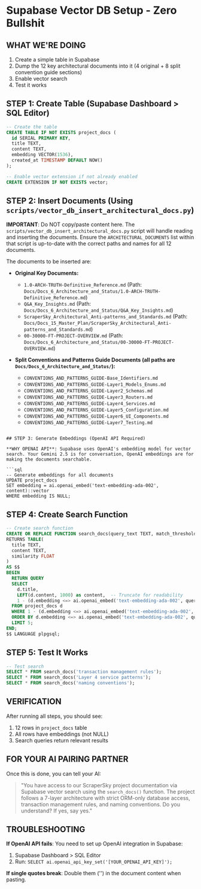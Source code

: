 # Supabase Vector DB Setup - Zero Bullshit

## WHAT WE'RE DOING
1. Create a simple table in Supabase
2. Dump the 12 key architectural documents into it (4 original + 8 split convention guide sections)
3. Enable vector search
4. Test it works

## STEP 1: Create Table (Supabase Dashboard > SQL Editor)

```sql
-- Create the table
CREATE TABLE IF NOT EXISTS project_docs (
  id SERIAL PRIMARY KEY,
  title TEXT,
  content TEXT,
  embedding VECTOR(1536),
  created_at TIMESTAMP DEFAULT NOW()
);

-- Enable vector extension if not already enabled
CREATE EXTENSION IF NOT EXISTS vector;
```

## STEP 2: Insert Documents (Using `scripts/vector_db_insert_architectural_docs.py`)

**IMPORTANT**: Do NOT copy/paste content here. The `scripts/vector_db_insert_architectural_docs.py` script will handle reading and inserting the documents. Ensure the `ARCHITECTURAL_DOCUMENTS` list within that script is up-to-date with the correct paths and names for all 12 documents.

The documents to be inserted are:

*   **Original Key Documents:**
    *   `1.0-ARCH-TRUTH-Definitive_Reference.md` (Path: `Docs/Docs_6_Architecture_and_Status/1.0-ARCH-TRUTH-Definitive_Reference.md`)
    *   `Q&A_Key_Insights.md` (Path: `Docs/Docs_6_Architecture_and_Status/Q&A_Key_Insights.md`)
    *   `ScraperSky_Architectural_Anti-patterns_and_Standards.md` (Path: `Docs/Docs_15_Master_Plan/ScraperSky_Architectural_Anti-patterns_and_Standards.md`)
    *   `00-30000-FT-PROJECT-OVERVIEW.md` (Path: `Docs/Docs_6_Architecture_and_Status/00-30000-FT-PROJECT-OVERVIEW.md`)

*   **Split Conventions and Patterns Guide Documents (all paths are `Docs/Docs_6_Architecture_and_Status/`):**
    *   `CONVENTIONS_AND_PATTERNS_GUIDE-Base_Identifiers.md`
    *   `CONVENTIONS_AND_PATTERNS_GUIDE-Layer1_Models_Enums.md`
    *   `CONVENTIONS_AND_PATTERNS_GUIDE-Layer2_Schemas.md`
    *   `CONVENTIONS_AND_PATTERNS_GUIDE-Layer3_Routers.md`
    *   `CONVENTIONS_AND_PATTERNS_GUIDE-Layer4_Services.md`
    *   `CONVENTIONS_AND_PATTERNS_GUIDE-Layer5_Configuration.md`
    *   `CONVENTIONS_AND_PATTERNS_GUIDE-Layer6_UI_Components.md`
    *   `CONVENTIONS_AND_PATTERNS_GUIDE-Layer7_Testing.md`
```

## STEP 3: Generate Embeddings (OpenAI API Required)

**WHY OPENAI API**: Supabase uses OpenAI's embedding model for vector search. Your Gemini 2.5 is for conversation, OpenAI embeddings are for making the documents searchable.

```sql
-- Generate embeddings for all documents
UPDATE project_docs 
SET embedding = ai.openai_embed('text-embedding-ada-002', content)::vector
WHERE embedding IS NULL;
```

## STEP 4: Create Search Function

```sql
-- Create search function
CREATE OR REPLACE FUNCTION search_docs(query_text TEXT, match_threshold FLOAT DEFAULT 0.7)
RETURNS TABLE(
  title TEXT,
  content TEXT,
  similarity FLOAT
)
AS $$
BEGIN
  RETURN QUERY
  SELECT 
    d.title,
    LEFT(d.content, 1000) as content,  -- Truncate for readability
    1 - (d.embedding <=> ai.openai_embed('text-embedding-ada-002', query_text)::vector) as similarity
  FROM project_docs d
  WHERE 1 - (d.embedding <=> ai.openai_embed('text-embedding-ada-002', query_text)::vector) > match_threshold
  ORDER BY d.embedding <=> ai.openai_embed('text-embedding-ada-002', query_text)::vector
  LIMIT 5;
END;
$$ LANGUAGE plpgsql;
```

## STEP 5: Test It Works

```sql
-- Test search
SELECT * FROM search_docs('transaction management rules');
SELECT * FROM search_docs('Layer 4 service patterns');
SELECT * FROM search_docs('naming conventions');
```

## VERIFICATION

After running all steps, you should see:
1. 12 rows in `project_docs` table
2. All rows have embeddings (not NULL)
3. Search queries return relevant results

## FOR YOUR AI PAIRING PARTNER

Once this is done, you can tell your AI:

> "You have access to our ScraperSky project documentation via Supabase vector search using the `search_docs()` function. The project follows a 7-layer architecture with strict ORM-only database access, transaction management rules, and naming conventions. Do you understand? If yes, say yes."

## TROUBLESHOOTING

**If OpenAI API fails**: You need to set up OpenAI integration in Supabase:
1. Supabase Dashboard > SQL Editor
2. Run: `SELECT ai.openai_api_key_set('[YOUR_OPENAI_API_KEY]');`

**If single quotes break**: Double them ('') in the document content when pasting.
